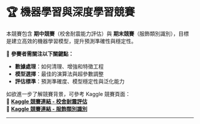 # 🏆 機器學習與深度學習競賽

本競賽包含 **期中競賽**（校舍耐震能力評估）與 **期末競賽**（服飾類別識別），目標是建立高效的機器學習模型，提升預測準確性與穩定性。  

📌 **參賽者需關注以下關鍵點：**  
- **數據處理**：如何清理、增強和特徵工程  
- **模型選擇**：最佳的演算法與超參數調整  
- **評估標準**：預測準確度、模型穩定性與泛化能力  

如欲進一步了解競賽背景，可參考 Kaggle 競賽頁面：  
🔗 **[Kaggle 競賽連結 - 校舍耐震評估](https://www.kaggle.com/competitions/2023-introduction-to-mldl-midterm-competetion/leaderboard)**  
🔗 **[Kaggle 競賽連結 - 服飾類別識別](https://www.kaggle.com/competitions/2023-introduction-to-mldl-final-competetion)**  

---


